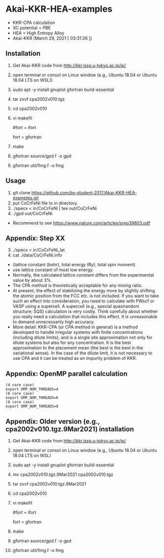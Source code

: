 # Akai-KKR-HEA-examples

* KKR-CPA calculation
* XC potential = PBE
* HEA = High Entropy Alloy
* Akai-KKR (March 29, 2021 [ 03:31:26 ])

## Installation
1. Get Akai-KKR code from http://kkr.issp.u-tokyo.ac.jp/jp/
2. open terminal or consol on Linux window (e.g., Ubuntu 18.04 or Ubuntu 18.04 LTS on WSL))
3. sudo apt -y install gnuplot gfortran build-essential
4. tar zxvf cpa2002v010.tgz
5. cd cpa2002v010
6. vi makefil

	#fort = ifort

	fort = gfortran

7. make
8. gfortran source/gpd.f -o gpd
9. gfortran util/fmg.f -o fmg


## Usage
1. git clone https://github.com/by-student-2017/Akai-KKR-HEA-examples.git
2. put CoCrFeNi file to in directory.
3. ./specx < in/CoCrFeNi | tee out/CoCrFeNi
4. ./gpd out/CoCrFeNi


* Recommend to see https://www.nature.com/articles/srep39803.pdf


## Appendix: Step XX
3. ./specx < in/CoCrFeNi_lat
4. cat ./data/CoCrFeNi.info
* (lattice constant (bohr), total energy (Ry), total spin moment)
* use lattice constant of most low energy.
* Normally, the calculated lattice constant differs from the experimental value by about 3%. 
* The CPA method is theoretically acceptable for any mixing ratio. 
* At present, the effect of stabilizing the energy more by slightly shifting the atomic position from the FCC etc. is not included. If you want to take such an effect into consideration, you need to calculate with PWscf or VASP using a supercell. A supercell (e.g., special quasirandom structure; SQS) calculation is very costly. Think carefully about whether you really need a calculation that includes this effect. It is unreasonable to demand unnecessarily high accuracy. 
* More detail: KKR-CPA (or CPA method in general) is a method developed to handle irregular systems with finite concentrations (including dilute limits), and is a single site approximation not only for dilute systems but also for any concentration. It is the best approximation to the placement mean (the best is the best in the variational sense). In the case of the dilute limit, it is not necessary to use CPA and it can be treated as an impurity problem of KKR. 

## Appendix: OpenMP parallel calculation
	(4 core case)
	export OMP_NUM_THREADS=4
	(6 core case)
	export OMP_NUM_THREADS=6
	(8 core case)
	export OMP_NUM_THREADS=8


## Appendix: Older version (e.g., cpa2002v010.tgz.9Mar2021) installation
1. Get Akai-KKR code from http://kkr.issp.u-tokyo.ac.jp/jp/
2. open terminal or consol on Linux window (e.g., Ubuntu 18.04 or Ubuntu 18.04 LTS on WSL)
3. sudo apt -y install gnuplot gfortran build-essential
4. mv cpa2002v010.tgz.9Mar2021 cpa2002v010.tgz
5. tar zxvf cpa2002v010.tgz.9Mar2021
6. cd cpa2002v010
7. vi makefil

	#fort = ifort

	fort = gfortran

8. make
9. gfortran source/gpd.f -o gpd
10. gfortran util/fmg.f -o fmg
